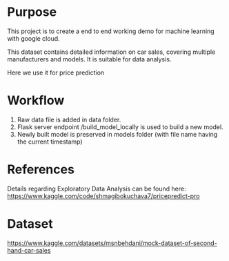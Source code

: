 # Purpose
This project is to create a end to end working demo for machine learning with google cloud.

This dataset contains detailed information on car sales, covering multiple manufacturers and models. It is suitable for data analysis. 

Here we use it for price prediction

# Workflow
1. Raw data file is added in data folder.
2. Flask server endpoint /build_model_locally is used to build a new model.
3. Newly built model is preserved in models folder (with file name having the current timestamp)

# References
Details regarding Exploratory Data Analysis can be found here: https://www.kaggle.com/code/shmagibokuchava7/pricepredict-pro

# Dataset
https://www.kaggle.com/datasets/msnbehdani/mock-dataset-of-second-hand-car-sales
